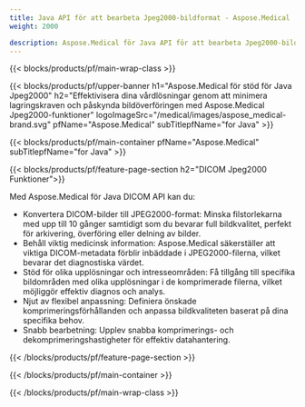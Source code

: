 ```yaml
---
title: Java API för att bearbeta Jpeg2000-bildformat - Aspose.Medical
weight: 2000

description: Aspose.Medical för Java API för att bearbeta Jpeg2000-bildformat
---
```


{{< blocks/products/pf/main-wrap-class >}}

{{< blocks/products/pf/upper-banner h1="Aspose.Medical för stöd för Java Jpeg2000" h2="Effektivisera dina vårdlösningar genom att minimera lagringskraven och påskynda bildöverföringen med Aspose.Medical Jpeg2000-funktioner" logoImageSrc="/medical/images/aspose_medical-brand.svg" pfName="Aspose.Medical" subTitlepfName="for Java" >}}

{{< blocks/products/pf/main-container pfName="Aspose.Medical" subTitlepfName="for Java" >}}

{{< blocks/products/pf/feature-page-section h2="DICOM Jpeg2000 Funktioner">}}

<p>Med Aspose.Medical för Java DICOM API kan du:</p>

<ul>
<li>Konvertera DICOM-bilder till JPEG2000-format: Minska filstorlekarna med upp till 10 gånger samtidigt som du bevarar full bildkvalitet, perfekt för arkivering, överföring eller delning av bilder.</li>
<li>Behåll viktig medicinsk information: Aspose.Medical säkerställer att viktiga DICOM-metadata förblir inbäddade i JPEG2000-filerna, vilket bevarar det diagnostiska värdet.</li>
<li>Stöd för olika upplösningar och intresseområden: Få tillgång till specifika bildområden med olika upplösningar i de komprimerade filerna, vilket möjliggör effektiv diagnos och analys.</li>
<li>Njut av flexibel anpassning: Definiera önskade komprimeringsförhållanden och anpassa bildkvaliteten baserat på dina specifika behov.</li>
<li>Snabb bearbetning: Upplev snabba komprimerings- och dekomprimeringshastigheter för effektiv datahantering.</li>
</ul>

{{< /blocks/products/pf/feature-page-section >}}

{{< /blocks/products/pf/main-container >}}

{{< /blocks/products/pf/main-wrap-class >}}